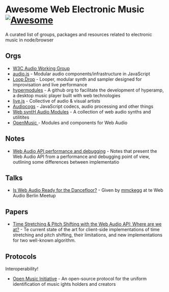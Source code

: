 # Awesome Web Electronic Music [![Awesome](https://cdn.rawgit.com/sindresorhus/awesome/d7305f38d29fed78fa85652e3a63e154dd8e8829/media/badge.svg)](https://github.com/sindresorhus/awesome)

A curated list of groups, packages and resources related to electronic music in node/browser

## Orgs

- [W3C Audio Working Group](https://github.com/webaudio)
- [audio.js](https://github.com/audiojs) - Modular audio components/infrastructure in JavaScript
- [Loop Drop](https://github.com/loopjs) - Looper, modular synth and sampler designed for improvisation and live performance
- [hypermodules](https://github.com/hypermodules) - A github org to facilitate the development of hyperamp, a desktop music player built with web technologies
- [live.js](https://github.com/livejs) - Collective of audio & visual artists
- [Audiocogs](https://github.com/audiocogs) - JavaScript codecs, audio processing and other things
- [Web syntH Audio Modules](https://github.com/wham-js/) - A collection of web audio synths and utilitites
- [OpenMusic ](https://github.com/openmusic) - Modules and components for Web Audio

## Notes

- [Web Audio API performance and debugging](https://padenot.github.io/web-audio-perf/) - Notes that present the Web Audio API from a performance and debugging point of view, outlining some differences between implementatio


## Talks

- [Is Web Audio Ready for the Dancefloor?](https://www.youtube.com/watch?v=rgPdhJRoWMM) - Given by [mmckegg](https://github.com/mmckegg) at te Web Audio Berlin Meetup


## Papers

- [Time Stretching & Pitch Shifting with the Web Audio API:
Where are we at?](https://smartech.gatech.edu/bitstream/handle/1853/54587/WAC2016-48.pdf?sequence=1&isAllowed=y) - Te current state of the art for client-side implementations of time stretching and pitch shifting, their limitations, and new implementations for two well-known algorithm.

## Protocols

Interoperability!

- [Open Music Initiative](http://open-music.org) - An open-source protocol for the uniform identification of music ights holders and creators
